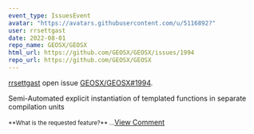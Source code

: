 ```yaml
---
event_type: IssuesEvent
avatar: "https://avatars.githubusercontent.com/u/5116892?"
user: rrsettgast
date: 2022-08-01
repo_name: GEOSX/GEOSX
html_url: https://github.com/GEOSX/GEOSX/issues/1994
repo_url: https://github.com/GEOSX/GEOSX
---
```


<a href='https://github.com/rrsettgast' target='_blank'>rrsettgast</a> open issue <a href='https://github.com/GEOSX/GEOSX/issues/1994' target='_blank'>GEOSX/GEOSX#1994</a>.

<p>Semi-Automated explicit instantiation of templated functions in separate compilation units</p><small>**What is the requested feature?**...</small><a href='https://github.com/GEOSX/GEOSX/issues/1994' target='_blank'>View Comment</a>